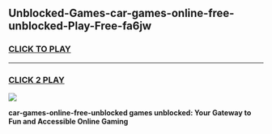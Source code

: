 
## Unblocked-Games-car-games-online-free-unblocked-Play-Free-fa6jw
<h3>
<a href="https://premium76.site?title=car-games-online-free-unblocked&ref=20A">CLICK TO PLAY</a></h3>
<hr>

<h3>
<a href="https://premium76.site?title=car-games-online-free-unblocked&ref=20A">CLICK 2 PLAY</a>
  
</h3>

<a href="https://premium76.site?title=car-games-online-free-unblocked&ref=20A"><img src="https://clearcache.store/games.png"></a>


**car-games-online-free-unblocked games unblocked: Your Gateway to Fun and Accessible Online Gaming**
